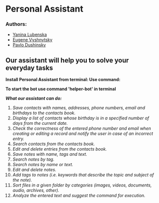 # Personal Assistant
### Authors:   
* [Yanina Lubenska](https://github.com/YaninaLu) 
* [Eugene Vyshnytsky](https://github.com/Vishnyak13)
* [Pavlo Dushinsky](https://github.com/PavelDushinskiy)

## Our assistant will help you to solve your everyday tasks
**Install Personal Assistant from terminal: Use command:**

**To start the bot use command 'helper-bot' in terminal**

***What our assistant can do:***
1. *Save contacts with names, addresses, phone numbers, email and birthdays to the contacts book.*
2. *Display a list of contacts whose birthday is in a specified number of days from the current date.*
3. *Check the correctness of the entered phone number and email when creating or editing a record and notify the user in case of an incorrect entry.*
4. *Search contacts from the contacts book.*
5. *Edit and delete entries from the contacts book.*
6. *Save notes with name, tags and text.*
7. *Search notes by tag.*
8. *Search notes by name or text.*
9. *Edit and delete notes.*
10. *Add tags to notes (i.e. keywords that describe the topic and subject of the note).*
11. *Sort files in a given folder by categories (images, videos, documents, audio, archives, other).*
12. *Analyze the entered text and suggest the command for execution.*

